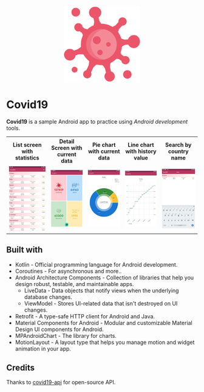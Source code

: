 <p align="center">
  <img src="art/icon.png" height="200"/>
</p>

# Covid19

**Covid19** is a sample Android app to practice using *Android development* tools.

<table style="width:100%">
  <tr>
    <th>List screen with statistics</th>
    <th>Detail Screen with current data</th>
    <th>Pie chart with current data</th>
    <th>Line chart with history value</th>
    <th>Search by country name</th>
  </tr>
  <tr>
    <td><img src="art/statistics.jpg"/></td>
    <td><img src="art/detail.jpg"/></td>
    <td><img src="art/pie_chart.jpg"/></td>
    <td><img src="art/line_chart.jpg"/></td>
    <td><img src="art/search.jpg"/></td>
  </tr>
</table>

## Built with
- Kotlin - Official programming language for Android development.
- Coroutines - For asynchronous and more..
- Android Architecture Components - Collection of libraries that help you design robust, testable, and maintainable apps.
  - LiveData - Data objects that notify views when the underlying database changes.
  - ViewModel - Stores UI-related data that isn't destroyed on UI changes.
- Retrofit - A type-safe HTTP client for Android and Java.
- Material Components for Android - Modular and customizable Material Design UI components for Android.
- MPAndroidChart - The library for charts.
- MotionLayout - A layout type that helps you manage motion and widget animation in your app.

## Credits
Thanks to [covid19-api](https://covid19-api.com) for open-source API.